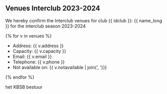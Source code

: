 ## Venues Interclub 2023-2024

We hereby confirm the Interclub venues for club {{ idclub }}:  {{ name_long }} for the interclub season 2023-2024

{% for v in venues %}

 - Address: {{ v.address }}
 - Capacity: {{ v.capacity }}
 - Email: {{ v.email }}
 - Telephone: {{ v.phone }}
 - Not available on: {{ v.notavailable | join(', ')}}

{% endfor %}

het KBSB bestuur